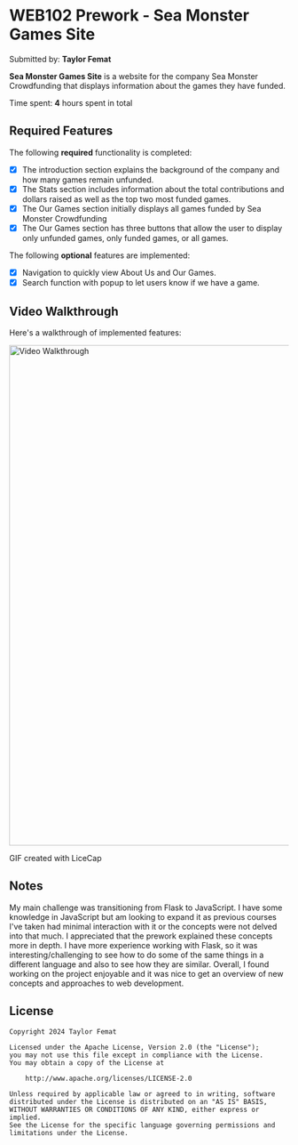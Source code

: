 # WEB102 Prework - Sea Monster Games Site

Submitted by: **Taylor Femat**

**Sea Monster Games Site** is a website for the company Sea Monster Crowdfunding that displays information about the games they have funded.

Time spent: **4** hours spent in total

## Required Features

The following **required** functionality is completed:

* [x] The introduction section explains the background of the company and how many games remain unfunded.
* [x] The Stats section includes information about the total contributions and dollars raised as well as the top two most funded games.
* [x] The Our Games section initially displays all games funded by Sea Monster Crowdfunding
* [x] The Our Games section has three buttons that allow the user to display only unfunded games, only funded games, or all games.

The following **optional** features are implemented:

* [x] Navigation to quickly view About Us and Our Games. 
* [x] Search function with popup to let users know if we have a game. 

## Video Walkthrough

Here's a walkthrough of implemented features:

<img src='https://github.com/logtay/web102_prework/blob/main/WalkthroughGIF.gif' title='Video Walkthrough' width='900' alt='Video Walkthrough' />

<!-- Replace this with whatever GIF tool you used! -->
GIF created with LiceCap  
<!-- Recommended tools:
[Kap](https://getkap.co/) for macOS
[ScreenToGif](https://www.screentogif.com/) for Windows
[peek](https://github.com/phw/peek) for Linux. -->

## Notes

My main challenge was transitioning from Flask to JavaScript. I have some knowledge in JavaScript but am looking to expand it as previous courses I've taken had minimal interaction with it or the concepts were not delved into that much. I appreciated that the prework explained these concepts more in depth. I have more experience working with Flask, so it was interesting/challenging to see how to do some of the same things in a different language and also to see how they are similar. Overall, I found working on the project enjoyable and it was nice to get an overview of new concepts and approaches to web development. 

## License

    Copyright 2024 Taylor Femat

    Licensed under the Apache License, Version 2.0 (the "License");
    you may not use this file except in compliance with the License.
    You may obtain a copy of the License at

        http://www.apache.org/licenses/LICENSE-2.0

    Unless required by applicable law or agreed to in writing, software
    distributed under the License is distributed on an "AS IS" BASIS,
    WITHOUT WARRANTIES OR CONDITIONS OF ANY KIND, either express or implied.
    See the License for the specific language governing permissions and
    limitations under the License.
